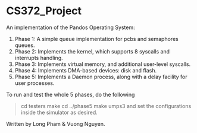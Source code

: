 # CS372_Project 
An implementation of the Pandos Operating System:
1. Phase 1: A simple queue implementation for pcbs and semaphores queues.
2. Phase 2: Implements the kernel, which supports 8 syscalls and interrupts handling.
3. Phase 3: Implements virtual memory, and additional user-level syscalls.
4. Phase 4: Implements DMA-based devices: disk and flash.
5. Phase 5: Implements a Daemon process, along with a delay facility for user processes.

To run and test the whole 5 phases, do the following
> cd testers
> make
> cd ../phase5
> make
> umps3
and set the configurations inside the simulator as desired.

Written by Long Pham & Vuong Nguyen.